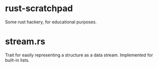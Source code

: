 rust-scratchpad
===============

Some rust hackery, for educational purposes.

# stream.rs
Trait for easily representing a structure as a data stream. Implemented for built-in lists. 
